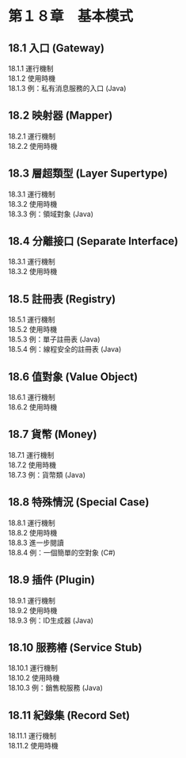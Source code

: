 # 第１８章　基本模式 #
  

## 18.1 入口 (Gateway) ##

18.1.1 運行機制  
18.1.2 使用時機  
18.1.3 例：私有消息服務的入口 (Java)  


## 18.2 映射器 (Mapper) ##

18.2.1 運行機制  
18.2.2 使用時機  


## 18.3 層超類型 (Layer Supertype) ##

18.3.1 運行機制  
18.3.2 使用時機  
18.3.3 例：領域對象 (Java)  


## 18.4 分離接口 (Separate Interface) ##
  
18.3.1 運行機制  
18.3.2 使用時機  


## 18.5 註冊表 (Registry) ##

18.5.1 運行機制  
18.5.2 使用時機  
18.5.3 例：單子註冊表 (Java)  
18.5.4 例：線程安全的註冊表 (Java)  


## 18.6 值對象 (Value Object) ##

18.6.1 運行機制  
18.6.2 使用時機  


## 18.7 貨幣 (Money) ##

18.7.1 運行機制  
18.7.2 使用時機  
18.7.3 例：貨幣類 (Java)  

## 18.8 特殊情況 (Special Case) ##

18.8.1 運行機制  
18.8.2 使用時機  
18.8.3 進一步閱讀  
18.8.4 例：一個簡單的空對象 (C#)  


## 18.9 插件 (Plugin) ##

18.9.1 運行機制  
18.9.2 使用時機  
18.9.3 例：ID生成器 (Java)  


## 18.10 服務樁 (Service Stub) ##

18.10.1 運行機制  
18.10.2 使用時機  
18.10.3 例：銷售稅服務 (Java)  


## 18.11 紀錄集 (Record Set) ##

18.11.1 運行機制  
18.11.2 使用時機  
